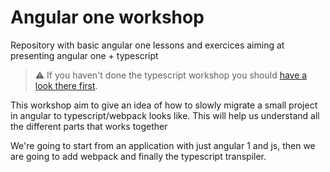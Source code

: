 # Angular one workshop

Repository with basic angular one lessons and exercices aiming at presenting angular one + typescript

> ⚠️️ If you haven't done the typescript workshop you should [have a look there first](https://github.com/beuted/typescript-workshop).

This workshop aim to give an idea of how to slowly migrate a small project in angular to typescript/webpack looks like. This will help
us understand all the different parts that works together

We're going to start from an application with just angular 1 and js, then we are going to add webpack and finally the typescript transpiler.